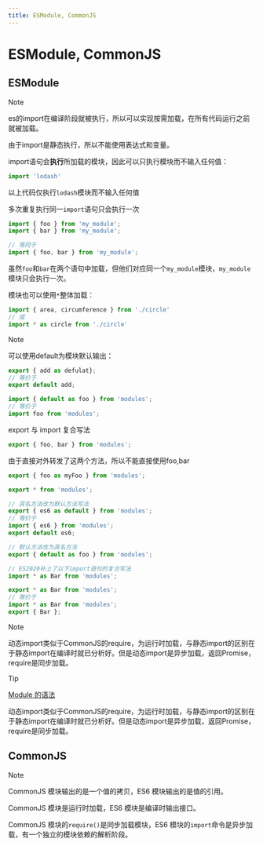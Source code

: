 ```yaml
---
title: ESModule, CommonJS
---
```


# ESModule, CommonJS

## ESModule

> [!NOTE]
> es的import在编译阶段就被执行，所以可以实现按需加载，在所有代码运行之前就被加载。

由于import是静态执行，所以不能使用表达式和变量。

import语句会**执行**所加载的模块，因此可以只执行模块而不输入任何值：

```javascript
import 'lodash'
```

以上代码仅执行`lodash`模块而不输入任何值

多次重复执行同一`import`语句只会执行一次

```javascript
import { foo } from 'my_module';
import { bar } from 'my_module';

// 等同于
import { foo, bar } from 'my_module';
```

虽然`foo`和`bar`在两个语句中加载，但他们对应同一个`my_module`模块，`my_module`模块只会执行一次。

模块也可以使用`*`整体加载：

```javascript
import { area, circumference } from './circle'
// 或
import * as circle from './circle'
```

> [!NOTE]
> 可以使用default为模块默认输出：

```javascript
export { add as defulat};
// 等价于
export default add;

import { default as foo } from 'modules';
// 等价于
import foo from 'modules';
```

export 与 import 复合写法

```javascript
export { foo, bar } from 'modules';
```

由于直接对外转发了这两个方法，所以不能直接使用foo,bar

```javascript
export { foo as myFoo } from 'modules';

export * from 'modules';

// 具名方法改为默认方法写法
export { es6 as default } from 'modules';
// 等价于
import { es6 } from 'modules';
export default es6;

// 默认方法改为具名方法
export { default as foo } from 'modules';

// ES2020补上了以下import语句的复合写法
import * as Bar from 'modules';

export * as Bar from 'modules';
// 等价于
import * as Bar from 'modules';
export { Bar };
```

> [!NOTE]
> 动态import类似于CommonJS的require，为运行时加载，与静态import的区别在于静态import在编译时就已分析好。但是动态import是异步加载，返回Promise，require是同步加载。

> [!TIP]
> [Module 的语法](https://wangdoc.com/es6/module.html)

动态import类似于CommonJS的require，为运行时加载，与静态import的区别在于静态import在编译时就已分析好。但是动态import是异步加载，返回Promise，require是同步加载。

## CommonJS

> [!NOTE]
> CommonJS 模块输出的是一个值的拷贝，ES6 模块输出的是值的引用。
>
> CommonJS 模块是运行时加载，ES6 模块是编译时输出接口。
>
> CommonJS 模块的`require()`是同步加载模块，ES6 模块的`import`命令是异步加载，有一个独立的模块依赖的解析阶段。
